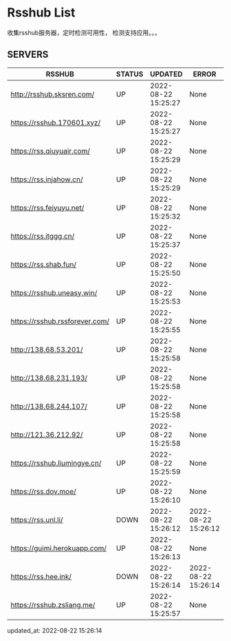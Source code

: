 # Rsshub List

收集rsshub服务器，定时检测可用性， 检测支持应用。。。


## SERVERS

|  RSSHUB   | STATUS  | UPDATED  | ERROR  | TWITTER |  
|  ----  | ----  | ----  | ----  | ---- |  
| http://rsshub.sksren.com/ | UP | 2022-08-22 15:25:27 | None |OK|  
| https://rsshub.170601.xyz/ | UP | 2022-08-22 15:25:27 | None |OK|  
| https://rss.qiuyuair.com/ | UP | 2022-08-22 15:25:29 | None ||  
| https://rss.injahow.cn/ | UP | 2022-08-22 15:25:29 | None ||  
| https://rss.feiyuyu.net/ | UP | 2022-08-22 15:25:32 | None ||  
| https://rss.itggg.cn/ | UP | 2022-08-22 15:25:37 | None ||  
| https://rss.shab.fun/ | UP | 2022-08-22 15:25:50 | None |OK|  
| https://rsshub.uneasy.win/ | UP | 2022-08-22 15:25:53 | None |OK|  
| https://rsshub.rssforever.com/ | UP | 2022-08-22 15:25:55 | None |OK|  
| http://138.68.53.201/ | UP | 2022-08-22 15:25:58 | None ||  
| http://138.68.231.193/ | UP | 2022-08-22 15:25:58 | None ||  
| http://138.68.244.107/ | UP | 2022-08-22 15:25:58 | None ||  
| http://121.36.212.92/ | UP | 2022-08-22 15:25:58 | None ||  
| https://rsshub.liumingye.cn/ | UP | 2022-08-22 15:25:59 | None ||  
| https://rss.dov.moe/ | UP | 2022-08-22 15:26:10 | None |OK|  
| https://rss.unl.li/ | DOWN | 2022-08-22 15:26:12 | 2022-08-22 15:26:12 |  
| https://guimi.herokuapp.com/ | UP | 2022-08-22 15:26:13 | None ||  
| https://rss.hee.ink/ | DOWN | 2022-08-22 15:26:14 | 2022-08-22 15:26:14 |  
| https://rsshub.zsliang.me/ | UP | 2022-08-22 15:25:57 | None |OK|  
  

updated_at: 2022-08-22 15:26:14  
